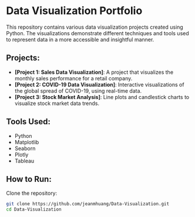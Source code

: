 # Data Visualization Portfolio

This repository contains various data visualization projects created using Python. The visualizations demonstrate different techniques and tools used to represent data in a more accessible and insightful manner.

## Projects:
- **[Project 1: Sales Data Visualization]**: A project that visualizes the monthly sales performance for a retail company.
- **[Project 2: COVID-19 Data Visualization]**: Interactive visualizations of the global spread of COVID-19, using real-time data.
- **[Project 3: Stock Market Analysis]**: Line plots and candlestick charts to visualize stock market data trends.

## Tools Used:
- Python
- Matplotlib
- Seaborn
- Plotly
- Tableau
  
## How to Run:
Clone the repository:
```bash
git clone https://github.com/jeanmhuang/Data-Visualization.git
cd Data-Visualization
